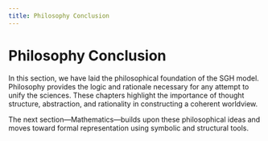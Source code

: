 ```yaml
---
title: Philosophy Conclusion
---
```


# Philosophy Conclusion

In this section, we have laid the philosophical foundation of the SGH model. Philosophy provides the logic and rationale necessary for any attempt to unify the sciences. These chapters highlight the importance of thought structure, abstraction, and rationality in constructing a coherent worldview.

The next section—Mathematics—builds upon these philosophical ideas and moves toward formal representation using symbolic and structural tools.
